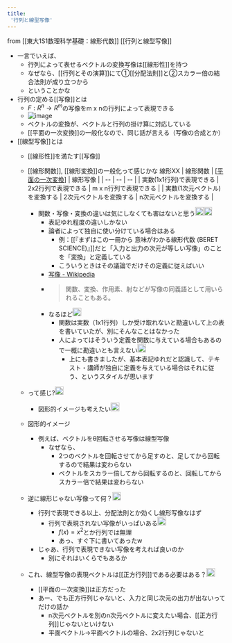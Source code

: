```yaml
---
title:
 '行列と線型写像'
---
```


from [[東大1S1数理科学基礎：線形代数]]
[[行列と線型写像]]
- 一言でいえば、
    - 行列によって表せるベクトルの変換写像は[[線形性]]を持つ
    - なぜなら、[[行列とその演算]]にて①[[分配法則]]と②スカラー倍の結合法則が成り立つから
    - ということかな
- 行列の定める[[写像]]とは
    - $F:R^n \to R^m$の写像をm x nの行列によって表現できる
    - ![image](https://i.kakeru.app/3e498051b18a9099421a1d072c7972b6.svg)
    - ベクトルの変換が、ベクトルと行列の掛け算に対応している
    - [[平面の一次変換]]の一般化なので、同じ話が言える（写像の合成とか）
- [[線型写像]]とは
    - [[線形性]]を満たす[[写像]]
    - [[線形関数]], [[線形変換]]の一般化って感じかな
	 線形XX
| 線形関数 | [[平面の一次変換]]([[線形変換]]) | 線形写像 |
| -- | -- | -- |
| 実数(1x1行列)で表現できる | 2x2行列で表現できる | m x n行列で表現できる |
| 実数(1次元ベクトル)を変換する | 2次元ベクトルを変換する | n次元ベクトルを変換する |

        - 関数・写像・変換の違いは気にしなくても害はないと思う<img src='https://scrapbox.io/api/pages/blu3mo-public/takker/icon' alt='takker.icon' height="19.5"/><img src='https://scrapbox.io/api/pages/blu3mo-public/nishio/icon' alt='nishio.icon' height="19.5"/>
            - 表記ゆれ程度の違いしかない
            - 論者によって独自に使い分けている場合はある
                - 例：[[『まずはこの一冊から 意味がわかる線形代数 (BERET SCIENCE)』]]だと「入力と出力の次元が等しい写像」のことを「変換」と定義している
                - こういうときはその議論でだけその定義に従えばいい
            - [写像 - Wikipedia](https://ja.wikipedia.org/wiki/写像)
            - > 関数、変換、作用素、射などが写像の同義語として用いられることもある。
            - なるほど<img src='https://scrapbox.io/api/pages/blu3mo-public/blu3mo/icon' alt='blu3mo.icon' height="19.5"/>
                - 関数は実数（1x1行列）しか受け取れないと勘違いして上の表を書いていたが、別にそんなことはなかった
                - 人によってはそういう定義を関数に与えている場合もあるので一概に勘違いとも言えない<img src='https://scrapbox.io/api/pages/blu3mo-public/takker/icon' alt='takker.icon' height="19.5"/>
                    - 上にも書きましたが、基本表記ゆれだと認識して、テキスト・講師が独自に定義を与えている場合はそれに従う、というスタイルが思います
    - って感じ?<img src='https://scrapbox.io/api/pages/blu3mo-public/blu3mo/icon' alt='blu3mo.icon' height="19.5"/>
        - 図形的イメージも考えたい<img src='https://scrapbox.io/api/pages/blu3mo-public/blu3mo/icon' alt='blu3mo.icon' height="19.5"/>
    - 図形的イメージ
        - 例えば、ベクトルをθ回転させる写像は線型写像
            - なぜなら、
                - 2つのベクトルを回転させてから足すのと、足してから回転するので結果は変わらない
                - ベクトルをスカラー倍してから回転するのと、回転してからスカラー倍で結果は変わらない
    - 逆に線形じゃない写像って何？<img src='https://scrapbox.io/api/pages/blu3mo-public/blu3mo/icon' alt='blu3mo.icon' height="19.5"/>
        - 行列で表現できる以上、分配法則とか効くし線形写像なはず
            - 行列で表現されない写像がいっぱいある<img src='https://scrapbox.io/api/pages/blu3mo-public/nishio/icon' alt='nishio.icon' height="19.5"/>
                - $f(x)=x^2$とか行列では無理
                - あっ、すぐ下に書いてあったw
        - じゃあ、行列で表現できない写像を考えれば良いのか
            - 別にそれはいくらでもあるか
    - これ、線型写像の表現ベクトルは[[正方行列]]である必要はある？<img src='https://scrapbox.io/api/pages/blu3mo-public/blu3mo/icon' alt='blu3mo.icon' height="19.5"/>
        - [[平面の一次変換]]は正方だった
        - あー、でも正方行列じゃないと、入力と同じ次元の出力が出ないってだけの話か
            - n次元ベクトルを別のn次元ベクトルに変えたい場合、[[正方行列]]じゃないといけない
            - 平面ベクトル→平面ベクトルの場合、2x2行列じゃないと
